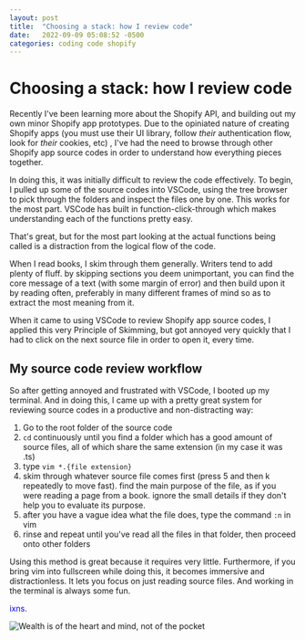 ```yaml
---
layout: post
title:  "Choosing a stack: how I review code"
date:   2022-09-09 05:08:52 -0500
categories: coding code shopify 
---
```

# Choosing a stack: how I review code
Recently I've been learning more about the Shopify API, and building out my own minor Shopify app prototypes. Due to the opiniated nature of creating Shopify apps (you must use their UI library, follow *their* authentication flow, look for *their* cookies, etc) , I've had the need to browse through other Shopify app source codes in order to understand how everything pieces together.

In doing this, it was initially difficult to review the code effectively. To begin, I pulled up some of the source codes into VSCode, using the tree browser to pick through the folders and inspect the files one by one. This works for the most part. VSCode has built in function-click-through which makes understanding each of the functions pretty easy.

That's great, but for the most part looking at the actual functions being called is a distraction from the logical flow of the code.

When I read books, I skim through them generally. Writers tend to add plenty of fluff. by skipping sections you deem unimportant, you can find the core message of a text (with some margin of error) and then build upon it by reading often, preferably in many different frames of mind so as to extract the most meaning from it.

When it came to using VSCode to review Shopify app source codes, I applied this very Principle of Skimming, but got annoyed very quickly that I had to click on the next source file in order to open it, every time.

## My source code review workflow
So after getting annoyed and frustrated with VSCode, I booted up my terminal. And in doing this, I came up with a pretty great system for reviewing source codes in a productive and non-distracting way:

1. Go to the root folder of the source code
2. ``cd`` continuously until you find a folder which has a good amount of source files, all of which share the same extension (in my case it was .ts)
3. type ``vim *.{file extension}``
4. skim through whatever source file comes first (press 5 and then k repeatedly to move fast). find the main purpose of the file, as if you were reading a page from a book. ignore the small details if they don't help you to evaluate its purpose.
5. after you have a vague idea what the file does, type the command ``:n`` in vim
6. rinse and repeat until you've read all the files in that folder, then proceed onto other folders


Using this method is great because it requires very little. Furthermore, if you bring vim into fullscreen while doing this, it becomes immersive and distractionless. It lets you focus on just reading source files. And working in the terminal is always some fun.

<span style="color:blue">ixns</span>.

![Wealth is of the heart and mind, not of the pocket](https://m.media-amazon.com/images/I/51zRy3g-4XL.jpg)
